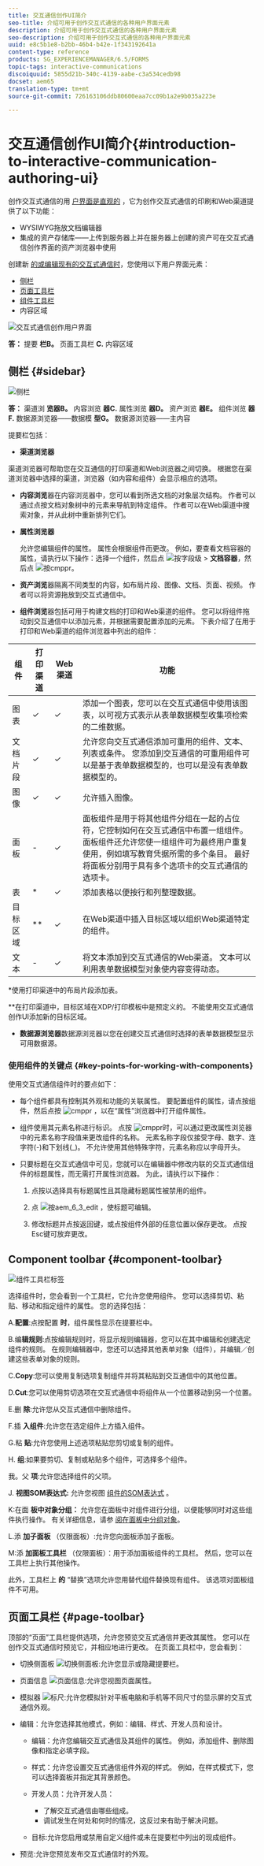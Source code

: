 ```yaml
---
title: 交互通信创作UI简介
seo-title: 介绍可用于创作交互式通信的各种用户界面元素
description: 介绍可用于创作交互式通信的各种用户界面元素
seo-description: 介绍可用于创作交互式通信的各种用户界面元素
uuid: e8c5b1e8-b2bb-46b4-b42e-1f343192641a
content-type: reference
products: SG_EXPERIENCEMANAGER/6.5/FORMS
topic-tags: interactive-communications
discoiquuid: 5855d21b-340c-4139-aabe-c3a534cedb98
docset: aem65
translation-type: tm+mt
source-git-commit: 726163106ddb80600eaa7cc09b1a2e9b035a223e

---
```



# 交互通信创作UI简介{#introduction-to-interactive-communication-authoring-ui}

创作交互式通信的用 [户界面是直观的](/help/forms/using/interactive-communications-overview.md) ，它为创作交互式通信的印刷和Web渠道提供了以下功能：

* WYSIWYG拖放文档编辑器
* 集成的资产存储库——上传到服务器上并在服务器上创建的资产可在交互式通信创作界面的资产浏览器中使用

创建新 [的或编辑现有的交互式通信时](../../forms/using/create-interactive-communication.md)，您使用以下用户界面元素：

* [侧栏](#sidebar)
* [页面工具栏](#page-toolbar)
* [组件工具栏](#component-toolbar)
* 内容区域

![交互式通信创作用户界面](assets/form-editor.png)

**答：** 提要 **栏B。** 页面工具栏 **C.** 内容区域

## 侧栏 {#sidebar}

![侧栏](assets/sidebar-comps-2.png)

**答：** 渠道浏 **览器B。** 内容浏览 **器C.** 属性浏览 **器D。** 资产浏览 **器E。** 组件浏览 **器F.** 数据源浏览器——数据模 **型G。** 数据源浏览器——主内容

<!-- Click to enlarge

![sidebar-comps-3](assets/sidebar-comps-3.png)-->

提要栏包括：

* **渠道浏览器**

渠道浏览器可帮助您在交互通信的打印渠道和Web浏览器之间切换。 根据您在渠道浏览器中选择的渠道，浏览器（如内容和组件）会显示相应的选项。

* **内容浏览**&#x200B;器在内容浏览器中，您可以看到所选文档的对象层次结构。 作者可以通过点按文档对象树中的元素来导航到特定组件。 作者可以在Web渠道中搜索对象，并从此树中重新排列它们。

* **属性浏览器**

   允许您编辑组件的属性。 属性会根据组件而更改。 例如，要查看文档容器的属性，请执行以下操作：选择一个组件，然后点 ![按字段级](assets/field-level.png) > **文档容器**，然后点 ![按cmppr](assets/cmppr.png)。

* **资产浏览**&#x200B;器隔离不同类型的内容，如布局片段、图像、文档、页面、视频。 作者可以将资源拖放到交互式通信中。

* **组件浏览**&#x200B;器包括可用于构建文档的打印和Web渠道的组件。 您可以将组件拖动到交互通信中以添加元素，并根据需要配置添加的元素。 下表介绍了在用于打印和Web渠道的组件浏览器中列出的组件：

| **组件** | **打印渠道** | **Web 渠道** | **功能** |
|---|---|---|---|
| 图表 | ✓ | ✓ | 添加一个图表，您可以在交互式通信中使用该图表，以可视方式表示从表单数据模型收集项检索的二维数据。 |
| 文档片段 | ✓ | ✓ | 允许您向交互式通信添加可重用的组件、文本、列表或条件。 您添加到交互通信的可重用组件可以是基于表单数据模型的，也可以是没有表单数据模型的。 |
| 图像 | ✓ | ✓ | 允许插入图像。 |
| 面板 | - | ✓ | 面板组件是用于将其他组件分组在一起的占位符，它控制如何在交互式通信中布置一组组件。 面板组件还允许您使一组组件可为最终用户重复使用，例如填写教育凭据所需的多个条目。 最好将面板分别用于具有多个选项卡的交互式通信的选项卡。 |
| 表 | * | ✓ | 添加表格以便按行和列整理数据。 |
| 目标区域 | ** | ✓ | 在Web渠道中插入目标区域以组织Web渠道特定的组件。 |
| 文本 | - | ✓ | 将文本添加到交互式通信的Web渠道。 文本可以利用表单数据模型对象使内容变得动态。 |

*使用打印渠道中的布局片段添加表。

**在打印渠道中，目标区域在XDP/打印模板中是预定义的。 不能使用交互式通信创作UI添加新的目标区域。

* **数据源浏览器**&#x200B;数据源浏览器以您在创建交互式通信时选择的表单数据模型显示可用数据源。

### 使用组件的关键点 {#key-points-for-working-with-components}

使用交互式通信组件时的要点如下：

* 每个组件都具有控制其外观和功能的关联属性。 要配置组件的属性，请点按组件，然后点按 ![cmppr](assets/cmppr.png) ，以在“属性”浏览器中打开组件属性。
* 组件使用其元素名称进行标识。 点按 ![cmppr](assets/cmppr.png)时，可以通过更改属性浏览器中的元素名称字段值来更改组件的名称。 元素名称字段仅接受字母、数字、连字符(-)和下划线(_)。 不允许使用其他特殊字符，元素名称应以字母开头。
* 只要标题在交互式通信中可见，您就可以在编辑器中修改内联的交互式通信组件的标题属性，而无需打开属性浏览器。 为此，请执行以下操作：

   1. 点按以选择具有标题属性且其隐藏标题属性被禁用的组件。
   1. 点 ![按aem_6_3_edit](assets/aem_6_3_edit.png) ，使标题可编辑。

   1. 修改标题并点按返回键，或点按组件外部的任意位置以保存更改。 点按Esc键可放弃更改。

## Component toolbar {#component-toolbar}

![组件工具栏标签](do-not-localize/component_toolbar_labels_new.png)

选择组件时，您会看到一个工具栏，它允许您使用组件。 您可以选择剪切、粘贴、移动和指定组件的属性。 您的选择包括：

A.**配置**:点按配置 **时**，组件属性显示在提要栏中。

B.编&#x200B;**辑规则**:点按编辑规则时，将显示规则编辑器，您可以在其中编辑和创建选定组件的规则。 在规则编辑器中，您还可以选择其他表单对象（组件），并编辑／创建这些表单对象的规则。

C.**Copy**:您可以使用复制选项复制组件并将其粘贴到交互通信中的其他位置。

D.**Cut**:您可以使用剪切选项在交互式通信中将组件从一个位置移动到另一个位置。

E.删 **除**:允许您从交互式通信中删除组件。

F.插 **入组件**:允许您在选定组件上方插入组件。

G.粘 **贴**:允许您使用上述选项粘贴您剪切或复制的组件。

H. **组**:如果要剪切、复制或粘贴多个组件，可选择多个组件。

我。父 **项**:允许您选择组件的父项。

J. **视图SOM表达式:** 允许您视图 [组件的SOM表达式](../../forms/using/using-som-expressions-adaptive-forms.md) 。

K:在面 **板中对象分组：** 允许您在面板中对组件进行分组，以便能够同时对这些组件执行操作。 有关详细信息，请参 [阅在面板中分组对象](create-interactive-communication.md#groupobjectspanel)。

L.添 **加子面板** （仅限面板）:允许您向面板添加子面板。

M:添 **加面板工具栏** （仅限面板）：用于添加面板组件的工具栏。 然后，您可以在工具栏上执行其他操作。

此外，工具栏上 **的** “替换”选项允许您用替代组件替换现有组件。 该选项对面板组件不可用。

## 页面工具栏 {#page-toolbar}

顶部的“页面”工具栏提供选项，允许您预览交互式通信并更改其属性。 您可以在创作交互式通信时预览它，并相应地进行更改。 在页面工具栏中，您会看到：

* 切换侧面板 ![切换侧面板](assets/toggle-side-panel.png):允许您显示或隐藏提要栏。
* 页面信息 ![页面信息](assets/pageinformationad.png):允许您视图页面属性。
* 模拟器 ![标尺](assets/ruler.png):允许您模拟针对平板电脑和手机等不同尺寸的显示屏的交互式通信外观。
* 编辑：允许您选择其他模式，例如：编辑、样式、开发人员和设计。

   * 编辑：允许您编辑交互式通信及其组件的属性。 例如，添加组件、删除图像和指定必填字段。
   * 样式：允许您设置交互式通信组件外观的样式。 例如，在样式模式下，您可以选择面板并指定其背景颜色。
   * 开发人员：允许开发人员：

      * 了解交互式通信由哪些组成。
      * 调试发生在何处和何时的情况，这反过来有助于解决问题。
   * 目标:允许您启用或禁用自定义组件或未在提要栏中列出的现成组件。


* 预览:允许您预览发布交互式通信时的外观。

